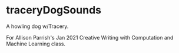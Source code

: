 # traceryDogSounds
A howling dog w/Tracery.

For Allison Parrish's Jan 2021 Creative Writing with Computation and Machine Learning class.
